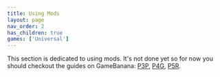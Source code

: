 ```yaml
---
title: Using Mods 
layout: page
nav_order: 2
has_children: true
games: ['Universal']
---
```


This section is dedicated to using mods. It's not done yet so for now you should checkout the guides on GameBanana: [P3P](https://gamebanana.com/tuts/15677), [P4G](https://gamebanana.com/tuts/15696), [P5R](https://gamebanana.com/tuts/15399).
